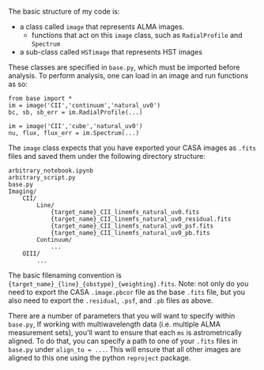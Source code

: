 
The basic structure of my code is: 
- a class called `image` that represents ALMA images. 
    - functions that act on this `image` class, such as `RadialProfile` and `Spectrum`
- a sub-class called `HSTimage` that represents HST images

These classes are specified in `base.py`, which must be imported before analysis. 
To perform analysis, one can load in an image and run functions as so: 

```
from base import *
im = image('CII','continuum','natural_uv0')
bc, sb, sb_err = im.RadialProfile(...)

im = image('CII','cube','natural_uv0')
nu, flux, flux_err = im.Spectrum(...)
```

The `image` class expects that you have exported your CASA images as `.fits` files and saved them under the following directory structure: 
```
arbitrary_notebook.ipynb
arbitrary_script.py 
base.py 
Imaging/
    CII/
        Line/
            {target_name}_CII_linemfs_natural_uv0.fits
            {target_name}_CII_linemfs_natural_uv0_residual.fits
            {target_name}_CII_linemfs_natural_uv0_psf.fits
            {target_name}_CII_linemfs_natural_uv0_pb.fits
        Continuum/
            ...
    OIII/
        ...
```
The basic filenaming convention is `{target_name}_{line}_{obstype}_{weighting}.fits`.
Note: not only do you need to export the CASA `.image.pbcor` file as the base `.fits` file, but you also need to export the `.residual`, `.psf`, and `.pb` files as above.


There are a number of parameters that you will want to specify within `base.py`, 
If working with multiwavelength data (i.e. multiple ALMA measurement sets), you'll want to ensure that each `ms` is astrometrically aligned. 
To do that, you can specify a path to one of your `.fits` files in `base.py` under `align_to = ...`. 
This will ensure that all other images are aligned to this one using the python `reproject` package. 